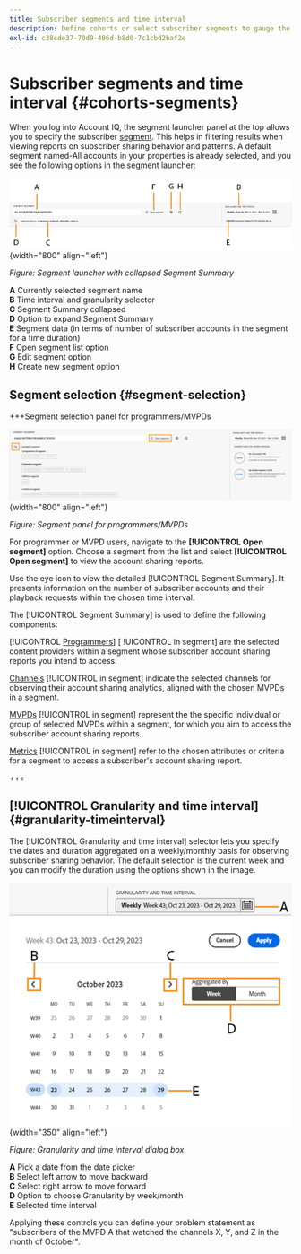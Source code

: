 ```yaml
---
title: Subscriber segments and time interval
description: Define cohorts or select subscriber segments to gauge the account sharing possibilities and patterns of your channel viewers to use graphical tools and reports in Account IQ.
exl-id: c38cde37-70d9-486d-b8d0-7c1cbd2baf2e
---
```


# Subscriber segments and time interval {#cohorts-segments}

When you log into Account IQ, the segment launcher panel at the top allows you to specify the subscriber [segment](product-concepts.md#uicontrol-segment-segmet-def). This helps in filtering results when viewing reports on subscriber sharing behavior and patterns. A default segment named-All accounts in your properties is already selected, and you see the following options in the segment launcher:

![](assets/new-segment-selector-collapsed.png){width="800" align="left"}

 *Figure: Segment launcher with collapsed Segment Summary*
 
**A** Currently selected segment name<br/>
**B** Time interval and granularity selector<br/>
**C** Segment Summary collapsed<br/>
**D** Option to expand Segment Summary<br/>
**E** Segment data (in terms of number of subscriber accounts in the segment for a time duration)<br/>
**F** Open segment list option<br/>
**G** Edit segment option<br/>
**H** Create new segment option<br/>

## Segment selection {#segment-selection}

+++Segment selection panel for programmers/MVPDs

![](assets/segment-panel-programmers-mvpd.png){width="800" align="left"}

*Figure: Segment panel for programmers/MVPDs*

For programmer or MVPD users, navigate to the **[!UICONTROL Open segment]** option. Choose a segment from the list and select **[!UICONTROL Open segment]** to view the account sharing reports.

Use the eye icon to view the detailed [!UICONTROL Segment Summary]. It presents information on the number of subscriber accounts and their playback requests within the chosen time interval.

The [!UICONTROL Segment Summary] is used to define the following components:

[!UICONTROL [Programmers](product-concepts.md#uicontrol-programmer-programmer-def)] [ !UICONTROL in segment]  are the selected content providers within a segment whose subscriber account sharing reports you intend to access.

[Channels](product-concepts.md#uicontrol-channel-channel-def) [!UICONTROL in segment] indicate the selected channels for observing their account sharing analytics, aligned with the chosen MVPDs in a segment.

[MVPDs](product-concepts.md#uicontrol-mvpd-mvpd-def) [!UICONTROL in segment] represent the the specific individual or group of selected MVPDs within a segment, for which you aim to access the subscriber account sharing reports.

[Metrics](product-concepts.md#uicontrol-metric-metric) [!UICONTROL in segment] refer to the chosen attributes or criteria for a segment to access a subscriber's account sharing report.

+++

## [!UICONTROL Granularity and time interval] {#granularity-timeinterval}

  The [!UICONTROL Granularity and time interval] selector lets you specify the dates and duration aggregated on a weekly/monthly basis for observing subscriber sharing behavior. The default selection is the current week and you can modify the duration using the options shown in the image.

  ![[!UICONTROL Granularity and timeinterval]](assets/granularity-timeinterval-weekwise.png){width="350" align="left"}

  *Figure: Granularity and time interval dialog box*

**A** Pick a date from the date picker<br/>
**B** Select left arrow to move backward<br/>
**C** Select right arrow to move forward<br/>
**D** Option to choose Granularity by week/month<br/>
**E** Selected time interval<br/>

Applying these controls you can define your problem statement as "subscribers of the MVPD A that watched the channels X, Y, and Z in the month of October".

